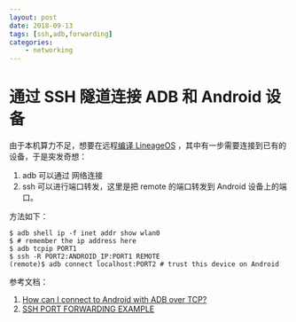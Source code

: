 ```yaml
---
layout: post
date: 2018-09-13
tags: [ssh,adb,forwarding]
categories:
    - networking
---
```


# 通过 SSH 隧道连接 ADB 和 Android 设备

由于本机算力不足，想要在远程[编译 LineageOS](building-lineageos-in-archlinux.md) ，其中有一步需要连接到已有的设备，于是突发奇想：

1. adb 可以通过 网络连接
2. ssh 可以进行端口转发，这里是把 remote 的端口转发到 Android 设备上的端口。

方法如下：

```shell
$ adb shell ip -f inet addr show wlan0
$ # remember the ip address here
$ adb tcpip PORT1
$ ssh -R PORT2:ANDROID_IP:PORT1 REMOTE
(remote)$ adb connect localhost:PORT2 # trust this device on Android
```

参考文档：

1. [How can I connect to Android with ADB over TCP?](https://stackoverflow.com/a/3623727)
2. [SSH PORT FORWARDING EXAMPLE](https://www.ssh.com/ssh/tunneling/example)